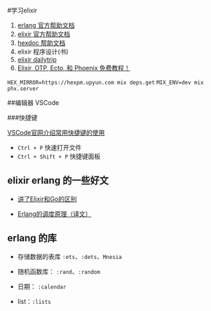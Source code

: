 #学习elixir
1. [erlang 官方帮助文档](http://erlang.org/doc/index.html)
2. [elixir 官方帮助文档](https://elixir-lang.org/getting-started/processes.html#spawn)
3. [hexdoc 帮助文档](https://hexdocs.pm/elixir/syntax-reference.html)
4. elixir 程序设计(书)
5. [elixir dailytrip](https://www.dailydrip.com/topics/elixir/drips)
6. [Elixir, OTP, Ecto, 和 Phoenix 免费教程！](https://www.jianshu.com/p/6c436d487265)

`HEX_MIRROR=https://hexpm.upyun.com mix deps.get`
`MIX_ENV=dev mix phx.server`

##编辑器 VSCode



###快捷键

[VSCode官网介绍常用快捷键的使用](https://code.visualstudio.com/docs/getstarted/tips-and-tricks#vscode)

- `Ctrl + P` 快速打开文件
- `Ctrl + Shift + P` 快捷键面板


## elixir erlang 的一些好文

- [讲了Elixir和Go的区别](https://my.oschina.net/nicozhang/blog/1645056)

- [Erlang的调度原理（译文）](http://www.cnblogs.com/zhengsyao/p/how_erlang_does_scheduling_translation.html)

## erlang 的库

- 存储数据的表库 `:ets`、`:dets`、`Mnesia`

- 随机函数库： `:rand`、`:random`

- 日期： `:calendar`

- list：`:lists`
 
